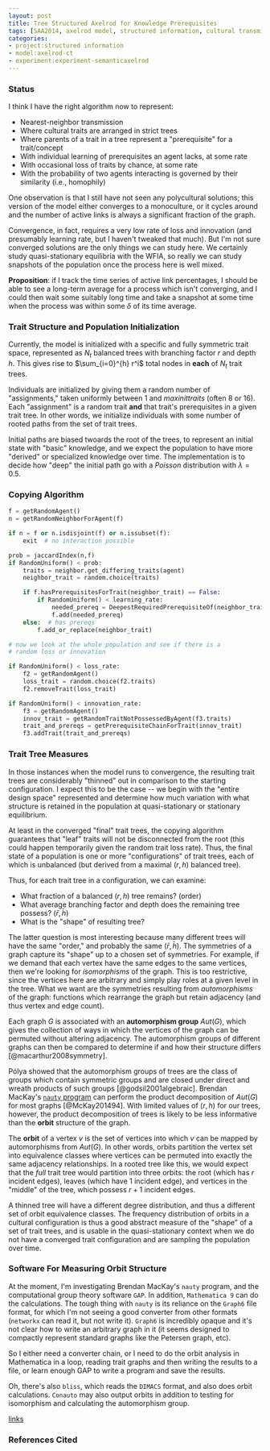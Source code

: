```yaml
---
layout: post
title: Tree Structured Axelrod for Knowledge Prerequisites
tags: [SAA2014, axelrod model, structured information, cultural transmission,dissertation, experiments,  experiment-semanticaxelrod]
categories: 
- project:structured information
- model:axelrod-ct
- experiment:experiment-semanticaxelrod
---
```


### Status ###

I think I have the right algorithm now to represent:

* Nearest-neighbor transmission
* Where cultural traits are arranged in strict trees
* Where parents of a trait in a tree represent a "prerequisite" for a trait/concept
* With individual learning of prerequisites an agent lacks, at some rate
* With occasional loss of traits by chance, at some rate
* With the probability of two agents interacting is governed by their similarity (i.e., homophily)

One observation is that I still have not seen any polycultural solutions; this version of the model either converges to a monoculture, or it cycles around and the number of active links is always a significant fraction of the graph.  

Convergence, in fact, requires a very low rate of loss and innovation (and presumably learning rate, but I haven't tweaked that much).  But I'm not sure converged solutions are the only things we can study here.  We certainly study quasi-stationary equilibria with the WFIA, so really we can study snapshots of the population once the process here is well mixed.  

**Proposition**:  if I track the time series of active link percentages, I should be able to see a long-term average for a process which isn't converging, and I could then wait some suitably long time and take a snapshot at some time when the process was within some $\delta$ of its time average.  

### Trait Structure and Population Initialization ###

Currently, the model is initialized with a specific and fully symmetric trait space, represented as $N_t$ balanced trees with branching factor $r$ and depth $h$.  This gives rise to $\sum_{i=0}^{h} r^i$ total nodes in **each** of $N_t$ trait trees.  

Individuals are initialized by giving them a random number of "assignments," taken uniformly between 1 and _maxinittraits_ (often 8 or 16).  Each "assignment" is a random trait **and** that trait's prerequisites in a given trait tree.  In other words, we initialize individuals with some number of rooted paths from the set of trait trees.  

Initial paths are biased twoards the root of the trees, to represent an initial state with "basic" knowledge, and we expect the population to have more "derived" or specialized knowledge over time.  The implementation is to decide how "deep" the initial path go with a _Poisson_ distribution with $\lambda = 0.5$.  

### Copying Algorithm ###

```python
f = getRandomAgent()
n = getRandomNeighborForAgent(f)

if n = f or n.isdisjoint(f) or n.issubset(f):
	exit  # no interaction possible

prob = jaccardIndex(n,f)
if RandomUniform() < prob:
	traits = neighbor.get_differing_traits(agent)
	neighbor_trait = random.choice(traits)

	if f.hasPrerequisitesForTrait(neighbor_trait) == False:
		if RandomUniform() < learning_rate:
			needed_prereq = DeepestRequiredPrerequisiteOf(neighbor_trait)
			f.add(needed_prereq)
	else:  # has prereqs
		f.add_or_replace(neighbor_trait)

# now we look at the whole population and see if there is a 
# random loss or innovation

if RandomUniform() < loss_rate:
	f2 = getRandomAgent()
	loss_trait = random.choice(f2.traits)
	f2.removeTrait(loss_trait)

if RandomUniform() < innovation_rate:
	f3 = getRandomAgent()
	innov_trait = getRandomTraitNotPossessedByAgent(f3.traits)
	trait_and_prereqs = getPrerequisiteChainForTrait(innov_trait)
	f3.addTrait(trait_and_prereqs)
```

### Trait Tree Measures ###

In those instances when the model runs to convergence, the resulting trait trees are considerably "thinned" out in comparison to the starting configuration.  I expect this to be the case -- we begin with the "entire design space" represented and determine how much variation with what structure is retained in the population at quasi-stationary or stationary equilibrium.    

At least in the converged "final" trait trees, the copying algorithm guarantees that "leaf" traits will not be disconnected from the root (this could happen temporarily given the random trait loss rate).  Thus, the final state of a population is one or more "configurations" of trait trees, each of which is unbalanced (but derived from a maximal $(r,h)$ balanced tree).  

Thus, for each trait tree in a configuration, we can examine:

* What fraction of a balanced $(r,h)$ tree remains?  (order)
* What average branching factor and depth does the remaining tree possess?  $(\bar{r},\bar{h})$
* What is the "shape" of resulting tree?

The latter question is most interesting because many different trees will have the same "order," and probably the same $(\bar{r},\bar{h})$.  The symmetries of a graph capture its "shape" up to a chosen set of symmetries.  For example, if we demand that each vertex have the same edges to the same vertices, then we're looking for _isomorphisms_ of the graph.  This is too restrictive, since the vertices here are arbitrary and simply play roles at a given level in the tree.  What we want are the symmetries resulting from _automorphisms_ of the graph:  functions which rearrange the graph but retain adjacency (and thus vertex and edge count).  

Each graph $G$ is associated with an **automorphism group** $\textit{Aut}(G)$, which gives the collection of ways in which the vertices of the graph can be permuted without altering adjacency.  The automorphism groups of different graphs can then be compared to determine if and how their structure differs [@macarthur2008symmetry].  

$\text{P\'{o}lya}$ showed that the automorphism groups of trees are the class of groups which contain symmetric groups and are closed under direct and wreath products of such groups [@godsil2001algebraic].  Brendan MacKay's [`nauty` program](http://pallini.di.uniroma1.it/index.html) can perform the product decomposition of $\textit{Aut}(G)$ for most graphs [@McKay201494].    With limited values of $(r,h)$ for our trees, however, the product decomposition of trees is likely to be less informative than the **orbit** structure of the graph.

The __orbit__ of a vertex $v$ is the set of vertices into which $v$ can be mapped by automorphisms from $\textit{Aut}(G)$.  In other words, orbits partition the vertex set into equivalence classes where vertices can be permuted into exactly the same adjacency relationships.  In a rooted tree like this, we would expect that the *full* trait tree would partition into three orbits:  the root (which has $r$ incident edges), leaves (which have $1$ incident edge), and vertices in the "middle" of the tree, which possess $r+1$ incident edges.  

A thinned tree will have a different degree distribution, and thus a different set of orbit equivalence classes.  The frequency distribution of orbits in a cultural configuration is thus a good abstract measure of the "shape" of a set of trait trees, and is usable in the quasi-stationary context when we do not have a converged trait configuration and are sampling the population over time.

### Software For Measuring Orbit Structure ###

At the moment, I'm investigating Brendan MacKay's `nauty` program, and the computational group theory software `GAP`.  In addition, `Mathematica 9` can do the calculations.  The tough thing with `nauty` is its reliance on the `Graph6` file format, for which I'm not seeing a good converter from other formats (`networkx` can read it, but not write it).  `Graph6` is incredibly opaque and it's not clear how to write an arbitrary graph in it (it seems designed to compactly represent standard graphs like the Petersen graph, etc).  

So I either need a converter chain, or I need to do the orbit analysis in Mathematica in a loop, reading trait graphs and then writing the results to a file, or learn enough GAP to write a program and save the results. 

Oh, there's also `bliss`, which reads the `DIMACS` format, and also does orbit calculations.  `Conauto` may also output orbits in addition to testing for isomorphism and calculating the automorphism group.  

[links](http://pallini.di.uniroma1.it/Links.html) 


### References Cited ###


